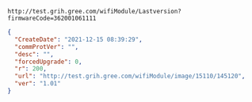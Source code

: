 `http://test.grih.gree.com/wifiModule/Lastversion?firmwareCode=362001061111`

```json
{
  "CreateDate": "2021-12-15 08:39:29",
  "commProtVer": "",
  "desc": "",
  "forcedUpgrade": 0,
  "r": 200,
  "url": "http://test.grih.gree.com/wifiModule/image/15110/145120",
  "ver": "1.01"
}
```